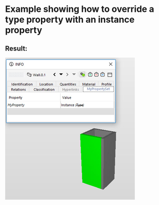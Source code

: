 # Example showing how to override a type property with an instance property

## Result:
![Result](Result.jpg)